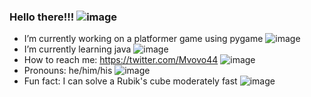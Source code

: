 ### Hello there!!! ![image](https://user-images.githubusercontent.com/57689939/222917072-c883ce58-bc06-4206-8ce6-d42bf9a81e5b.png)

- I’m currently working on a platformer game using pygame ![image](https://user-images.githubusercontent.com/57689939/222917304-57940e94-935f-42d2-b4d6-b0bcdc7cd39f.png)
- I’m currently learning java ![image](https://user-images.githubusercontent.com/57689939/222917296-508f07a0-ded5-4ea2-b637-d7fcd08965b5.png)
- How to reach me: https://twitter.com/Mvovo44 ![image](https://user-images.githubusercontent.com/57689939/222917635-52c60891-233c-4bd1-a3ef-0bb6e9c0f292.png)
- Pronouns: he/him/his ![image](https://user-images.githubusercontent.com/57689939/222917463-c6a8805a-bd9d-4345-bfc2-d3818728655b.png)
- Fun fact: I can solve a Rubik's cube moderately fast ![image](https://user-images.githubusercontent.com/57689939/222917506-71a784ef-526d-47f2-89b5-ceb05c5266d2.png)
